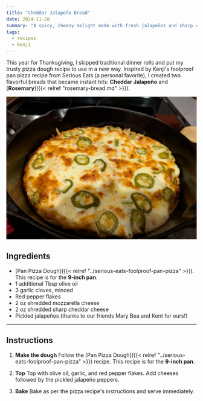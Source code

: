 ```yaml
---
title: "Cheddar Jalapeño Bread"
date: 2024-11-28
summary: "A spicy, cheesy delight made with fresh jalapeños and sharp cheddar, baked to perfection in a cast iron pan."
tags: 
  - recipes
  - kenji
---
```


This year for Thanksgiving, I skipped traditional dinner rolls and put my trusty pizza dough recipe to use in a new way. Inspired by Kenji's foolproof pan pizza recipe from Serious Eats (a personal favorite), I created two flavorful breads that became instant hits: **Cheddar Jalapeño** and [**Rosemary**]({{< relref "rosemary-bread.md" >}}).

![Cheddar Jalapeño Bread](cheddar-jalapeno-bread.jpg)

## Ingredients
- [Pan Pizza Dough]({{< relref "../serious-eats-foolproof-pan-pizza" >}}). This recipe is for the **9-inch pan**.
- 1 additional Tbsp olive oil
- 3 garlic cloves, minced
- Red pepper flakes
- 2 oz shredded mozzarella cheese
- 2 oz shredded sharp cheddar cheese
- Pickled jalapeños (thanks to our friends Mary Bea and Kent for ours!)

---

## Instructions

1. **Make the dough**
  Follow the [Pan Pizza Dough]({{< relref "../serious-eats-foolproof-pan-pizza" >}}) recipe. This recipe is for the **9-inch pan**.

1. **Top**
  Top with olive oil, garlic, and red pepper flakes. Add cheeses followed by the pickled jalapeño peppers.

1. **Bake**
  Bake as per the pizza recipe's instructions and serve immediately.
